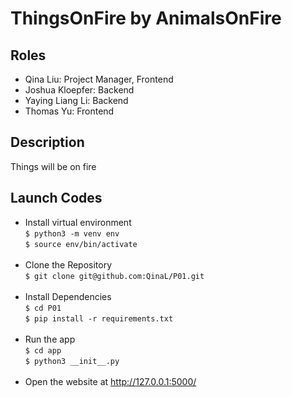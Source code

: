 # ThingsOnFire by AnimalsOnFire

## Roles
- Qina Liu: Project Manager, Frontend
- Joshua Kloepfer: Backend 
- Yaying Liang Li: Backend
- Thomas Yu: Frontend

## Description
Things will be on fire
  
## Launch Codes
- Install virtual environment <br>
```$ python3 -m venv env``` <br>
```$ source env/bin/activate``` <br><br>
- Clone the Repository <br>
```$ git clone git@github.com:QinaL/P01.git``` <br><br>
- Install Dependencies <br>
```$ cd P01 ``` <br>
```$ pip install -r requirements.txt``` <br><br> 
- Run the app <br>
```$ cd app```<br>
```$ python3 __init__.py``` <br><br>
- Open the website at http://127.0.0.1:5000/
